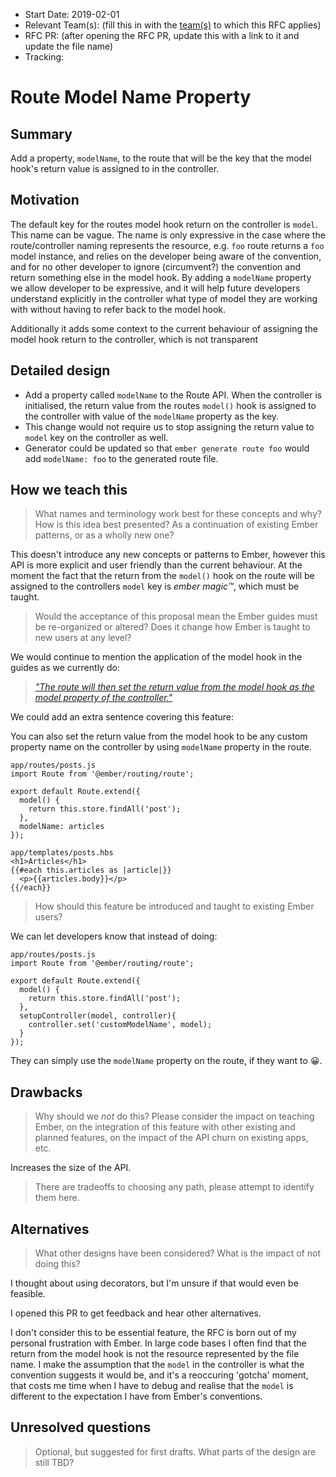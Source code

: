 - Start Date: 2019-02-01
- Relevant Team(s): (fill this in with the [team(s)](README.md#relevant-teams) to which this RFC applies)
- RFC PR: (after opening the RFC PR, update this with a link to it and update the file name)
- Tracking:

# Route Model Name Property

## Summary

Add a property, `modelName`, to the route that will be the key that the model hook's return value is assigned to in the controller.

## Motivation

The default key for the routes model hook return on the controller is `model`. This name can be vague. The name is only expressive in the case where the route/controller naming represents the resource, e.g. `foo` route returns a `foo` model instance, and relies on the developer being aware of the convention, and for no other developer to ignore (circumvent?) the convention and return something else in the model hook. By adding a `modelName` property we allow developer to be expressive, and it will help future developers understand explicitly in the controller what type of model they are working with without having to refer back to the model hook.

Additionally it adds some context to the current behaviour of assigning the model hook return to the controller, which is not transparent

## Detailed design

- Add a property called `modelName` to the Route API. When the controller is initialised, the return value from the routes `model()` hook is assigned to the controller with value of the `modelName` property as the key.
- This change would not require us to stop assigning the return value to `model` key on the controller as well.
- Generator could be updated so that `ember generate route foo` would add `modelName: foo` to the generated route file.

## How we teach this

> What names and terminology work best for these concepts and why? How is this
idea best presented? As a continuation of existing Ember patterns, or as a
wholly new one?

This doesn't introduce any new concepts or patterns to Ember, however this API is more explicit and user friendly than the current behaviour. At the moment the fact that the return from the `model()` hook on the route will be assigned to the controllers `model` key is _ember magic™️_, which must be taught.

> Would the acceptance of this proposal mean the Ember guides must be
re-organized or altered? Does it change how Ember is taught to new users
at any level?

We would continue to mention the application of the model hook in the guides as we currently do:

> [_"The route will then set the return value from the model hook as the model property of the controller."_](https://guides.emberjs.com/release/routing/specifying-a-routes-model/)

We could add an extra sentence covering this feature:

You can also set the return value from the model hook to be any custom property name on the controller by using `modelName` property in the route.
```
app/routes/posts.js
import Route from '@ember/routing/route';

export default Route.extend({
  model() {
    return this.store.findAll('post');
  },
  modelName: articles
});
```
```
app/templates/posts.hbs
<h1>Articles</h1>
{{#each this.articles as |article|}}
  <p>{{articles.body}}</p>
{{/each}}
```
> How should this feature be introduced and taught to existing Ember
users?

We can let developers know that instead of doing:
```
app/routes/posts.js
import Route from '@ember/routing/route';

export default Route.extend({
  model() {
    return this.store.findAll('post');
  },
  setupController(model, controller){
    controller.set('customModelName', model);
  }
});
```
They can simply use  the `modelName` property on the route, if they want to 😀.

## Drawbacks

> Why should we *not* do this? Please consider the impact on teaching Ember,
on the integration of this feature with other existing and planned features,
on the impact of the API churn on existing apps, etc.

Increases the size of the API.

> There are tradeoffs to choosing any path, please attempt to identify them here.

## Alternatives

> What other designs have been considered? What is the impact of not doing this?

I thought about using decorators, but I'm unsure if that would even be feasible.

I opened this PR to get feedback and hear other alternatives.

I don't consider this to be essential feature, the RFC is born out of my personal frustration with Ember. In large code bases I often find that the return from the model hook is not the resource represented by the file name. I make the assumption that the `model` in the controller is what the convention suggests it would be, and it's a reoccuring 'gotcha' moment, that costs me time when I have to debug and realise that the `model` is different to the expectation I have from Ember's conventions.


## Unresolved questions

> Optional, but suggested for first drafts. What parts of the design are still
TBD?
